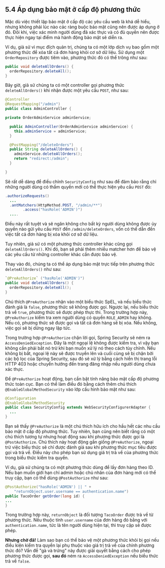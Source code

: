 ## 5.4 Áp dụng bảo mật ở cấp độ phương thức

Mặc dù việc thiết lập bảo mật ở cấp độ các yêu cầu web là khá dễ hiểu, nhưng không phải lúc nào các ràng buộc bảo mật cũng nên được áp dụng ở đó. Đôi khi, việc xác minh người dùng đã xác thực và có đủ quyền nên được thực hiện ngay tại điểm mà hành động bảo mật sẽ diễn ra.

Ví dụ, giả sử vì mục đích quản trị, chúng ta có một lớp dịch vụ bao gồm một phương thức để xóa tất cả đơn hàng khỏi cơ sở dữ liệu. Sử dụng một `OrderRepository` được tiêm vào, phương thức đó có thể trông như sau:

```java
public void deleteAllOrders() {
  orderRepository.deleteAll();
}
```

Bây giờ, giả sử chúng ta có một controller gọi phương thức `deleteAllOrders()` khi nhận được một yêu cầu `POST`, như sau:

```java
@Controller
@RequestMapping("/admin")
public class AdminController {

private OrderAdminService adminService;

  public AdminController(OrderAdminService adminService) {
    this.adminService = adminService;
  }

  @PostMapping("/deleteOrders")
  public String deleteAllOrders() {
    adminService.deleteAllOrders();
    return "redirect:/admin";
  }

}
```

Sẽ rất dễ dàng để điều chỉnh `SecurityConfig` như sau để đảm bảo rằng chỉ những người dùng có thẩm quyền mới có thể thực hiện yêu cầu `POST` đó:

```java
.authorizeRequests()
  ...
  .antMatchers(HttpMethod.POST, "/admin/**")
        .access("hasRole('ADMIN')")
  ....

```

Điều này rất tuyệt và sẽ ngăn không cho bất kỳ người dùng không được ủy quyền nào gửi yêu cầu `POST` đến `/admin/deleteOrders`, vốn có thể dẫn đến việc tất cả đơn hàng bị xóa khỏi cơ sở dữ liệu.

Tuy nhiên, giả sử có một phương thức controller khác cũng gọi `deleteAllOrders()`. Khi đó, bạn sẽ phải thêm nhiều matcher hơn để bảo vệ các yêu cầu từ những controller khác cần được bảo vệ.

Thay vào đó, chúng ta có thể áp dụng bảo mật trực tiếp trên phương thức `deleteAllOrders()` như sau:

```java
`@PreAuthorize` ("hasRole('ADMIN')")
public void deleteAllOrders() {
  orderRepository.deleteAll();
}
```

Chú thích `@PreAuthorize` nhận vào một biểu thức SpEL, và nếu biểu thức đánh giá là `false`, phương thức sẽ không được gọi. Ngược lại, nếu biểu thức trả về `true`, phương thức sẽ được phép thực thi. Trong trường hợp này, `@PreAuthorize` kiểm tra xem người dùng có quyền `ROLE_ADMIN` hay không. Nếu có, phương thức sẽ được gọi và tất cả đơn hàng sẽ bị xóa. Nếu không, việc gọi sẽ bị dừng ngay lập tức.

Trong trường hợp `@PreAuthorize` chặn lời gọi, Spring Security sẽ ném ra `AccessDeniedException`. Đây là một ngoại lệ không được kiểm tra, vì vậy bạn không cần phải bắt nó trừ khi bạn muốn xử lý nó theo cách tùy chỉnh. Nếu không bị bắt, ngoại lệ này sẽ được truyền lên và cuối cùng sẽ bị chặn bởi các bộ lọc của Spring Security, sau đó sẽ xử lý bằng cách hiển thị trang lỗi HTTP 403 hoặc chuyển hướng đến trang đăng nhập nếu người dùng chưa xác thực.

Để `@PreAuthorize` hoạt động, bạn cần bật tính năng bảo mật cấp độ phương thức toàn cục. Bạn có thể làm điều đó bằng cách thêm chú thích `@EnableGlobalMethodSecurity` vào lớp cấu hình bảo mật như sau:

```java
@Configuration
@EnableGlobalMethodSecurity
public class SecurityConfig extends WebSecurityConfigurerAdapter {
  ...
}
```

Bạn sẽ thấy `@PreAuthorize` là một chú thích hữu ích cho hầu hết các nhu cầu bảo mật ở cấp độ phương thức. Tuy nhiên, bạn cũng nên biết rằng có một chú thích tương tự nhưng hoạt động sau khi phương thức được gọi là `@PostAuthorize`. Chú thích này hoạt động gần giống `@PreAuthorize`, ngoại trừ việc biểu thức sẽ chỉ được đánh giá sau khi phương thức mục tiêu được gọi và trả về. Điều này cho phép bạn sử dụng giá trị trả về của phương thức trong biểu thức kiểm tra quyền.

Ví dụ, giả sử chúng ta có một phương thức dùng để lấy đơn hàng theo ID. Nếu bạn muốn giới hạn chỉ admin hoặc chủ nhân của đơn hàng mới có thể truy cập, bạn có thể dùng `@PostAuthorize` như sau:

```java
@PostAuthorize("hasRole('ADMIN') || " +
    "returnObject.user.username == authentication.name")
public TacoOrder getOrder(long id) {
...
}
```

Trong trường hợp này, `returnObject` là đối tượng `TacoOrder` được trả về từ phương thức. Nếu thuộc tính `user.username` của đơn hàng đó bằng với `authentication.name`, tức là tên người dùng hiện tại, thì truy cập sẽ được phép.

**Nhưng chờ đã!** Làm sao bạn có thể bảo vệ một phương thức khỏi bị gọi nếu điều kiện kiểm tra quyền lại phụ thuộc vào giá trị trả về của chính phương thức đó? Vấn đề "gà và trứng" này được giải quyết bằng cách cho phép phương thức được gọi, **sau đó** ném ra `AccessDeniedException` nếu biểu thức trả về `false`.
